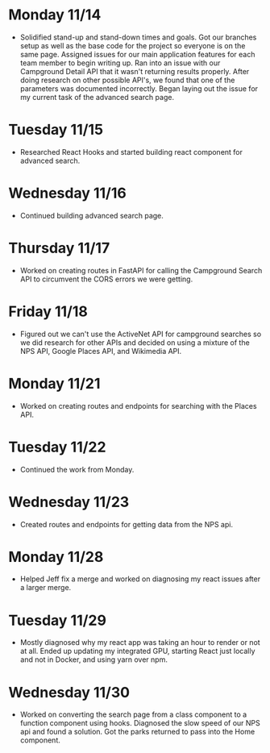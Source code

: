 # Monday 11/14

* Solidified stand-up and stand-down times and goals. Got our branches setup as well as the base code for the project so everyone is on the same page. Assigned issues for our main application features for each team member to begin writing up. Ran into an issue with our Campground Detail API that it wasn't returning results properly. After doing research on other possible API's, we found that one of the parameters was documented incorrectly. Began laying out the issue for my current task of the advanced search page.

# Tuesday 11/15

* Researched React Hooks and started building react component for advanced search.

# Wednesday 11/16

* Continued building advanced search page.

# Thursday 11/17

* Worked on creating routes in FastAPI for calling the Campground Search API to circumvent the CORS errors we were getting.

# Friday 11/18

* Figured out we can't use the ActiveNet API for campground searches so we did research for other APIs and decided on using a mixture of the NPS API, Google Places API, and Wikimedia API.

# Monday 11/21

* Worked on creating routes and endpoints for searching with the Places API.

# Tuesday 11/22

* Continued the work from Monday.

# Wednesday 11/23

* Created routes and endpoints for getting data from the NPS api.

# Monday 11/28

* Helped Jeff fix a merge and worked on diagnosing my react issues after a larger merge.

# Tuesday 11/29

* Mostly diagnosed why my react app was taking an hour to render or not at all. Ended up updating my integrated GPU, starting React just locally and not in Docker, and using yarn over npm.

# Wednesday 11/30

* Worked on converting the search page from a class component to a function component using hooks. Diagnosed the slow speed of our NPS api and found a solution. Got the parks returned to pass into the Home component.
